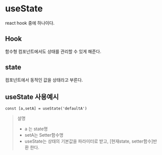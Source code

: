 # useState
react hook 중에 하나이다.

## Hook
함수형 컴포넌트에서도 상태를 관리할 수 있게 해준다.

## state
컴포넌트에서 동적인 값을 상태라고 부른다.

## useState 사용예시
```
const [a,setA] = useState('defaultA')
```
>설명
> - a 는 state명
> - setA는 Setter함수명
> - useState는 상태의 기본값을 파라미터로 받고, [현재state, setter함수]반환 한다.

